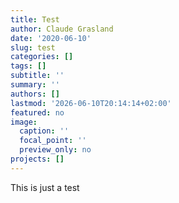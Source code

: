 ```yaml
---
title: Test
author: Claude Grasland
date: '2020-06-10'
slug: test
categories: []
tags: []
subtitle: ''
summary: ''
authors: []
lastmod: '2026-06-10T20:14:14+02:00'
featured: no
image:
  caption: ''
  focal_point: ''
  preview_only: no
projects: []
---
```

This is just a test
